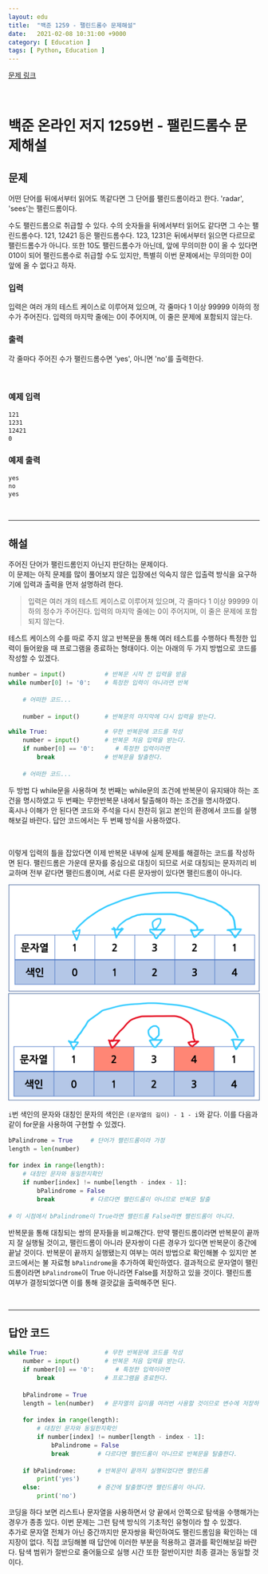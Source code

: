 ```yaml
---
layout: edu
title:  "백준 1259 - 팰린드롬수 문제해설"
date:   2021-02-08 10:31:00 +9000
category: [ Education ]
tags: [ Python, Education ]
---
```


[문제 링크](https://www.acmicpc.net/problem/1259)

<br>

# **백준 온라인 저지 1259번 - 팰린드롬수 문제해설**
## **문제**
어떤 단어를 뒤에서부터 읽어도 똑같다면 그 단어를 팰린드롬이라고 한다. 'radar', 'sees'는 팰린드롬이다.

수도 팰린드롬으로 취급할 수 있다. 수의 숫자들을 뒤에서부터 읽어도 같다면 그 수는 팰린드롬수다. 121, 12421 등은 팰린드롬수다. 123, 1231은 뒤에서부터 읽으면 다르므로 팰린드롬수가 아니다. 또한 10도 팰린드롬수가 아닌데, 앞에 무의미한 0이 올 수 있다면 010이 되어 팰린드롬수로 취급할 수도 있지만, 특별히 이번 문제에서는 무의미한 0이 앞에 올 수 없다고 하자.

### **입력**
입력은 여러 개의 테스트 케이스로 이루어져 있으며, 각 줄마다 1 이상 99999 이하의 정수가 주어진다. 입력의 마지막 줄에는 0이 주어지며, 이 줄은 문제에 포함되지 않는다.

### **출력**
각 줄마다 주어진 수가 팰린드롬수면 'yes', 아니면 'no'를 출력한다.

<br>

### 예제 입력
    121
    1231
    12421
    0

### 예제 출력
    yes
    no
    yes

<br>

---

## **해설**
주어진 단어가 팰린드롬인지 아닌지 판단하는 문제이다.   
이 문제는 아직 문제를 많이 풀어보지 않은 입장에선 익숙지 않은 입출력 방식을 요구하기에 입력과 출력을 먼저 설명하려 한다.

> 입력은 여러 개의 테스트 케이스로 이루어져 있으며, 각 줄마다 1 이상 99999 이하의 정수가 주어진다. 입력의 마지막 줄에는 0이 주어지며, 이 줄은 문제에 포함되지 않는다.

테스트 케이스의 수를 따로 주지 않고 반복문을 통해 여러 테스트를 수행하다 특정한 입력이 들어왔을 때 프로그램을 종료하는 형태이다. 이는 아래의 두 가지 방법으로 코드를 작성할 수 있겠다.

```python
number = input()           # 반복문 시작 전 입력을 받음
while number[0] != '0':    # 특정한 입력이 아니라면 반복

    # 어떠한 코드...

    number = input()       # 반복문의 마지막에 다시 입력을 받는다.
```

```python
while True:                # 무한 반복문에 코드를 작성
    number = input()       # 반복문 처음 입력을 받는다.
    if number[0] == '0':      # 특정한 입력이라면
        break              # 반복문을 탈출한다.

    # 어떠한 코드...
```

두 방법 다 while문을 사용하며 첫 번째는 while문의 조건에 반복문이 유지돼야 하는 조건을 명시하였고 두 번째는 무한반복문 내에서 탈출해야 하는 조건을 명시하였다.   
혹시나 이해가 안 된다면 코드와 주석을 다시 찬찬히 읽고 본인의 환경에서 코드를 실행해보길 바란다. 답안 코드에서는 두 번째 방식을 사용하였다.

<br>

이렇게 입력의 틀을 잡았다면 이제 반복문 내부에 실제 문제를 해결하는 코드를 작성하면 된다. 팰린드롬은 가운데 문자를 중심으로 대칭이 되므로 서로 대칭되는 문자끼리 비교하며 전부 같다면 팰린드롬이며, 서로 다른 문자쌍이 있다면 팰린드롬이 아니다.

![비교예시1](/assets/solve_boj_1259(1).png)
![비교예시2](/assets/solve_boj_1259(2).png)

`i`번 색인의 문자와 대칭인 문자의 색인은 `(문자열의 길이) - 1 - i`와 같다. 이를 다음과 같이 for문을 사용하여 구현할 수 있겠다.

```python
bPalindrome = True     # 단어가 팰린드롬이라 가정
length = len(number)

for index in range(length):
    # 대칭인 문자와 동일한지확인
    if number[index] != numbe[length - index - 1]:
        bPalindrome = False
        break          # 다르다면 팰린드롬이 아니므로 반복문 탈출

# 이 시점에서 bPalindrome이 True라면 팰린드롬 False라면 팰린드롬이 아니다.
```

반복문을 통해 대칭되는 쌍의 문자들을 비교해간다. 만약 팰린드롬이라면 반복문이 끝까지 잘 실행될 것이고, 팰린드롬이 아니라 문자쌍이 다른 경우가 있다면 반복문이 중간에 끝날 것이다. 반복문이 끝까지 실행됐는지 여부는 여러 방법으로 확인해볼 수 있지만 본 코드에서는 불 자료형 `bPalindrome`을 추가하여 확인하였다. 결과적으로 문자열이 팰린드롬이라면 `bPalindrome`이 True 아니라면 False를 저장하고 있을 것이다. 팰린드롬 여부가 결정되었다면 이를 통해 결괏값을 출력해주면 된다.



<br>

---

## **답안 코드**
```python
while True:                # 무한 반복문에 코드를 작성
    number = input()       # 반복문 처음 입력을 받는다.
    if number[0] == '0':      # 특정한 입력이라면
        break              # 프로그램을 종료한다.
    
    bPalindrome = True
    length = len(number)   # 문자열의 길이를 여러번 사용할 것이므로 변수에 저장하여 사용
    
    for index in range(length):
        # 대칭인 문자와 동일한지확인
        if number[index] != number[length - index - 1]:
            bPalindrome = False
            break        # 다르다면 팰린드롬이 아니므로 반복문을 탈출한다.
    
    if bPalindrome:      # 반복문이 끝까지 실행되었다면 팰린드롬
        print('yes')
    else:                # 중간에 탈출했다면 팰린드롬이 아니다.
        print('no')
```

코딩을 하다 보면 리스트나 문자열을 사용하면서 양 끝에서 안쪽으로 탐색을 수행해가는 경우가 종종 있다. 이번 문제는 그런 탐색 방식의 기초적인 유형이라 할 수 있겠다.   
추가로 문자열 전체가 아닌 중간까지만 문자쌍을 확인하여도 팰린드롬임을 확인하는 데 지장이 없다. 직접 코딩해볼 때 답안에 이러한 부분을 적용하고 결과를 확인해보길 바란다. 탐색 범위가 절반으로 줄어듦으로 실행 시간 또한 절반이지만 최종 결과는 동일할 것이다.